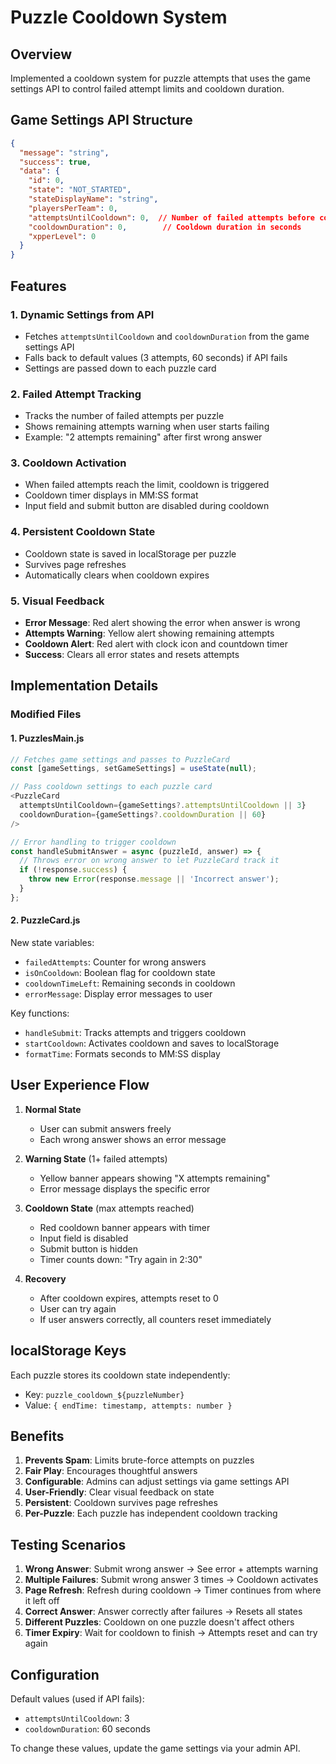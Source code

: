 # Puzzle Cooldown System

## Overview
Implemented a cooldown system for puzzle attempts that uses the game settings API to control failed attempt limits and cooldown duration.

## Game Settings API Structure
```json
{
  "message": "string",
  "success": true,
  "data": {
    "id": 0,
    "state": "NOT_STARTED",
    "stateDisplayName": "string",
    "playersPerTeam": 0,
    "attemptsUntilCooldown": 0,  // Number of failed attempts before cooldown
    "cooldownDuration": 0,        // Cooldown duration in seconds
    "xpperLevel": 0
  }
}
```

## Features

### 1. **Dynamic Settings from API**
- Fetches `attemptsUntilCooldown` and `cooldownDuration` from the game settings API
- Falls back to default values (3 attempts, 60 seconds) if API fails
- Settings are passed down to each puzzle card

### 2. **Failed Attempt Tracking**
- Tracks the number of failed attempts per puzzle
- Shows remaining attempts warning when user starts failing
- Example: "2 attempts remaining" after first wrong answer

### 3. **Cooldown Activation**
- When failed attempts reach the limit, cooldown is triggered
- Cooldown timer displays in MM:SS format
- Input field and submit button are disabled during cooldown

### 4. **Persistent Cooldown State**
- Cooldown state is saved in localStorage per puzzle
- Survives page refreshes
- Automatically clears when cooldown expires

### 5. **Visual Feedback**
- **Error Message**: Red alert showing the error when answer is wrong
- **Attempts Warning**: Yellow alert showing remaining attempts
- **Cooldown Alert**: Red alert with clock icon and countdown timer
- **Success**: Clears all error states and resets attempts

## Implementation Details

### Modified Files

#### 1. **PuzzlesMain.js**
```javascript
// Fetches game settings and passes to PuzzleCard
const [gameSettings, setGameSettings] = useState(null);

// Pass cooldown settings to each puzzle card
<PuzzleCard
  attemptsUntilCooldown={gameSettings?.attemptsUntilCooldown || 3}
  cooldownDuration={gameSettings?.cooldownDuration || 60}
/>

// Error handling to trigger cooldown
const handleSubmitAnswer = async (puzzleId, answer) => {
  // Throws error on wrong answer to let PuzzleCard track it
  if (!response.success) {
    throw new Error(response.message || 'Incorrect answer');
  }
};
```

#### 2. **PuzzleCard.js**
New state variables:
- `failedAttempts`: Counter for wrong answers
- `isOnCooldown`: Boolean flag for cooldown state
- `cooldownTimeLeft`: Remaining seconds in cooldown
- `errorMessage`: Display error messages to user

Key functions:
- `handleSubmit`: Tracks attempts and triggers cooldown
- `startCooldown`: Activates cooldown and saves to localStorage
- `formatTime`: Formats seconds to MM:SS display

## User Experience Flow

1. **Normal State**
   - User can submit answers freely
   - Each wrong answer shows an error message

2. **Warning State** (1+ failed attempts)
   - Yellow banner appears showing "X attempts remaining"
   - Error message displays the specific error

3. **Cooldown State** (max attempts reached)
   - Red cooldown banner appears with timer
   - Input field is disabled
   - Submit button is hidden
   - Timer counts down: "Try again in 2:30"

4. **Recovery**
   - After cooldown expires, attempts reset to 0
   - User can try again
   - If user answers correctly, all counters reset immediately

## localStorage Keys

Each puzzle stores its cooldown state independently:
- Key: `puzzle_cooldown_${puzzleNumber}`
- Value: `{ endTime: timestamp, attempts: number }`

## Benefits

1. **Prevents Spam**: Limits brute-force attempts on puzzles
2. **Fair Play**: Encourages thoughtful answers
3. **Configurable**: Admins can adjust settings via game settings API
4. **User-Friendly**: Clear visual feedback on state
5. **Persistent**: Cooldown survives page refreshes
6. **Per-Puzzle**: Each puzzle has independent cooldown tracking

## Testing Scenarios

1. **Wrong Answer**: Submit wrong answer → See error + attempts warning
2. **Multiple Failures**: Submit wrong answer 3 times → Cooldown activates
3. **Page Refresh**: Refresh during cooldown → Timer continues from where it left off
4. **Correct Answer**: Answer correctly after failures → Resets all states
5. **Different Puzzles**: Cooldown on one puzzle doesn't affect others
6. **Timer Expiry**: Wait for cooldown to finish → Attempts reset and can try again

## Configuration

Default values (used if API fails):
- `attemptsUntilCooldown`: 3
- `cooldownDuration`: 60 seconds

To change these values, update the game settings via your admin API.
